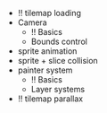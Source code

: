 * !! tilemap loading
* Camera
    * !! Basics
    * Bounds control
* sprite animation
* sprite + slice collision
* painter system
    * !! Basics
    * Layer systems
* !! tilemap parallax